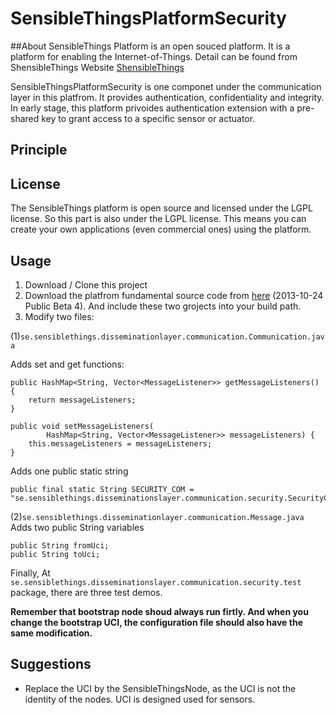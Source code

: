 # SensibleThingsPlatformSecurity
##About
SensibleThings Platform is an open souced platform. It is a platform for enabling the Internet-of-Things. Detail can be found from ShensibleThings Website [ShensibleThings](http://sensiblethings.se)

SensibleThingsPlatformSecurity is one componet under the communication layer in this platfrom. It provides authentication, confidentiality and integrity. In early stage, this platform privoides authentication extension with a pre-shared key to grant access to a specific sensor or actuator.

## Principle



## License
The SensibleThings platform is open source and licensed under the LGPL license. So this part is also under the LGPL license.
This means you can create your own applications (even commercial ones) using the platform.

## Usage
1. Download / Clone this project
2. Download the platfrom fundamental source code from [here](http://sensiblethings.se/files/SensibleThingsPlatformBeta4Source.zip) (2013-10-24 Public Beta 4). And include these two grojects into your build path. 
3. Modify two files:

(1)`se.sensiblethings.disseminationlayer.communication.Communication.java`

Adds set and get functions:

    public HashMap<String, Vector<MessageListener>> getMessageListeners() {
		return messageListeners;
	}
	
	public void setMessageListeners(
			HashMap<String, Vector<MessageListener>> messageListeners) {
		this.messageListeners = messageListeners;
	}
	
Adds one public static string
	
	public final static String SECURITY_COM = "se.sensiblethings.disseminationslayer.communication.security.SecurityCommunication";

(2)`se.sensiblethings.disseminationlayer.communication.Message.java`
Adds two public String variables

	public String fromUci;
	public String toUci;



Finally, At `se.sensiblethings.disseminationslayer.communication.security.test` package, there are three test demos. 

__Remember that bootstrap node shoud always run firtly. And when you change the bootstrap UCI, the configuration file should also have the same modification.__

## Suggestions
- Replace the UCI by the SensibleThingsNode, as the UCI is not the identity of the nodes. UCI is designed used for sensors.